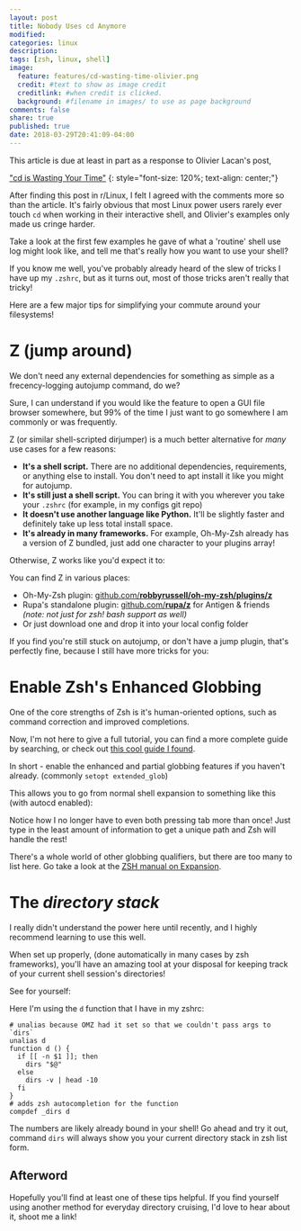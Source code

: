 ```yaml
---
layout: post
title: Nobody Uses cd Anymore
modified:
categories: linux
description:
tags: [zsh, linux, shell]
image:
  feature: features/cd-wasting-time-olivier.png
  credit: #text to show as image credit
  creditlink: #when credit is clicked.
  background: #filename in images/ to use as page background
comments: false
share: true
published: true
date: 2018-03-29T20:41:09-04:00
---
```


This article is due at least in part as a response to Olivier Lacan's post,

["cd is Wasting Your Time"](https://olivierlacan.com/posts/cd-is-wasting-your-time)
{: style="font-size: 120%; text-align: center;"}

After finding this post in r/Linux, I felt I agreed with the comments more so than the article. It's fairly obvious that most Linux power users rarely ever touch `cd` when working in their interactive shell, and Olivier's examples only made us cringe harder.

Take a look at the first few examples he gave of what a 'routine' shell use log might look like, and tell me that's really how you want to use your shell?

If you know me well, you've probably already heard of the slew of tricks I have up my `.zshrc`, but as it turns out, most of those tricks aren't really that tricky!


Here are a few major tips for simplifying your commute around your filesystems!

# Z (jump around)

We don't need any external dependencies for something as simple as a frecency-logging autojump command, do we?

Sure, I can understand if you would like the feature to open a GUI file browser somewhere, but 99% of the time I just want to go somewhere I am commonly or was frequently.

Z (or similar shell-scripted dirjumper) is a much better alternative for *many* use cases for a few reasons:

 * **It's a shell script.** There are no additional dependencies, requirements, or anything else to install. You don't need to apt install it like you might for autojump.
 * **It's still just a shell script.** You can bring it with you wherever you take your `.zshrc` (for example, in my configs git repo)
 * **It doesn't use another language like Python.** It'll be slightly faster and definitely take up less total install space.
 * **It's already in many frameworks.** For example, Oh-My-Zsh already has a version of Z bundled, just add one character to your plugins array!

Otherwise, Z works like you'd expect it to:

<script src="https://asciinema.org/a/SZuneF9aLcfA8gOpophSWSLVd.js" id="asciicast-SZuneF9aLcfA8gOpophSWSLVd" async></script>

You can find Z in various places:

 * Oh-My-Zsh plugin: [github.com/**robbyrussell/oh-my-zsh/plugins/z**](https://github.com/robbyrussell/oh-my-zsh/blob/master/plugins/z)
 * Rupa's standalone plugin: [github.com/**rupa/z**](https://github.com/rupa/z)  for Antigen & friends *(note: not just for zsh! bash support as well)*
 * Or just download one and drop it into your local config folder

If you find you're still stuck on autojump, or don't have a jump plugin, that's perfectly fine, because I still have more tricks for you:

# Enable Zsh's Enhanced Globbing

One of the core strengths of Zsh is it's human-oriented options, such as command correction and improved completions.

Now, I'm not here to give a full tutorial, you can find a more complete guide by searching, or check out [this cool guide I found](http://reasoniamhere.com/2014/01/11/outrageously-useful-tips-to-master-your-z-shell/).

In short - enable the enhanced and partial globbing features if you haven't already. (commonly `setopt extended_glob`)

This allows you to go from normal shell expansion to something like this (with autocd enabled):

<script src="https://asciinema.org/a/wWb9Qpkc87rVLnmE3r0SqHpZ9.js" id="asciicast-wWb9Qpkc87rVLnmE3r0SqHpZ9" async></script>

Notice how I no longer have to even both pressing tab more than once! Just type in the least amount of information to get a unique path and Zsh will handle the rest!

There's a whole world of other globbing qualifiers, but there are too many to list here. Go take a look at the [ZSH manual on Expansion](http://zsh.sourceforge.net/Doc/Release/Expansion.html#Expansion).

# The *directory stack*

I really didn't understand the power here until recently, and I highly recommend learning to use this well.

When set up properly, (done automatically in many cases by zsh frameworks), you'll have an amazing tool at your disposal for keeping track of your current shell session's directories!

See for yourself:

<script src="https://asciinema.org/a/mhRr6oZZO9tTbEFo2UZEZgSGF.js" id="asciicast-mhRr6oZZO9tTbEFo2UZEZgSGF" async></script>

Here I'm using the `d` function that I have in my zshrc:

```
# unalias because OMZ had it set so that we couldn't pass args to `dirs`
unalias d                                                                              
function d () {                                                                        
  if [[ -n $1 ]]; then                                                                 
    dirs "$@"                                                                          
  else                                                                                 
    dirs -v | head -10                                                                 
  fi                                                                                   
}              
# adds zsh autocompletion for the function
compdef _dirs d
```

The numbers are likely already bound in your shell! Go ahead and try it out, command `dirs` will always show you your current directory stack in zsh list form.

## Afterword

Hopefully you'll find at least one of these tips helpful. If you find yourself using another method for everyday directory cruising, I'd love to hear about it, shoot me a link!
